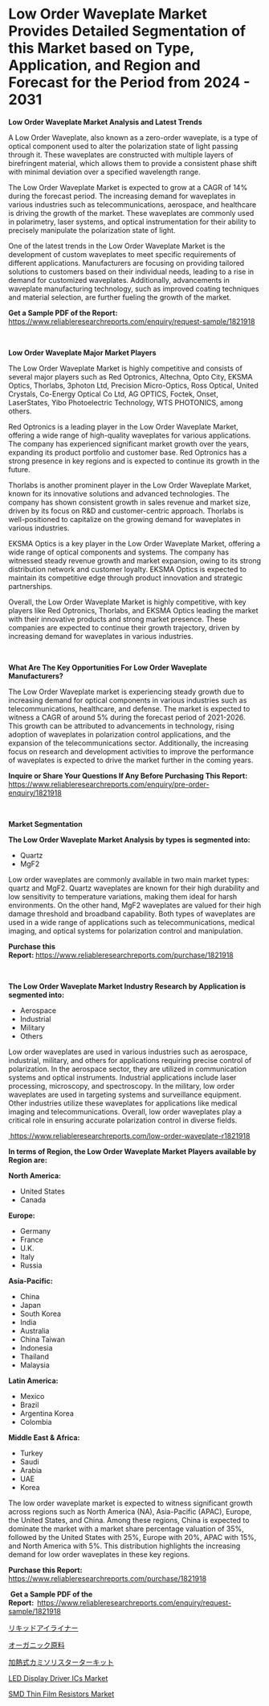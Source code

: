 <p><h1>Low Order Waveplate Market Provides Detailed Segmentation of this Market based on Type, Application, and Region and Forecast for the Period from 2024 - 2031</h1></p><p><strong>Low Order Waveplate Market Analysis and Latest Trends</strong></p>
<p><p>A Low Order Waveplate, also known as a zero-order waveplate, is a type of optical component used to alter the polarization state of light passing through it. These waveplates are constructed with multiple layers of birefringent material, which allows them to provide a consistent phase shift with minimal deviation over a specified wavelength range.</p><p>The Low Order Waveplate Market is expected to grow at a CAGR of 14% during the forecast period. The increasing demand for waveplates in various industries such as telecommunications, aerospace, and healthcare is driving the growth of the market. These waveplates are commonly used in polarimetry, laser systems, and optical instrumentation for their ability to precisely manipulate the polarization state of light.</p><p>One of the latest trends in the Low Order Waveplate Market is the development of custom waveplates to meet specific requirements of different applications. Manufacturers are focusing on providing tailored solutions to customers based on their individual needs, leading to a rise in demand for customized waveplates. Additionally, advancements in waveplate manufacturing technology, such as improved coating techniques and material selection, are further fueling the growth of the market.</p></p>
<p><strong>Get a Sample PDF of the Report:&nbsp;</strong> <a href="https://www.reliableresearchreports.com/enquiry/request-sample/1821918">https://www.reliableresearchreports.com/enquiry/request-sample/1821918</a></p>
<p>&nbsp;</p>
<p><strong>Low Order Waveplate Major Market Players</strong></p>
<p><p>The Low Order Waveplate Market is highly competitive and consists of several major players such as Red Optronics, Altechna, Opto City, EKSMA Optics, Thorlabs, 3photon Ltd, Precision Micro-Optics, Ross Optical, United Crystals, Co-Energy Optical Co Ltd, AG OPTICS, Foctek, Onset, LaserStates, Yibo Photoelectric Technology, WTS PHOTONICS, among others.</p><p>Red Optronics is a leading player in the Low Order Waveplate Market, offering a wide range of high-quality waveplates for various applications. The company has experienced significant market growth over the years, expanding its product portfolio and customer base. Red Optronics has a strong presence in key regions and is expected to continue its growth in the future.</p><p>Thorlabs is another prominent player in the Low Order Waveplate Market, known for its innovative solutions and advanced technologies. The company has shown consistent growth in sales revenue and market size, driven by its focus on R&D and customer-centric approach. Thorlabs is well-positioned to capitalize on the growing demand for waveplates in various industries.</p><p>EKSMA Optics is a key player in the Low Order Waveplate Market, offering a wide range of optical components and systems. The company has witnessed steady revenue growth and market expansion, owing to its strong distribution network and customer loyalty. EKSMA Optics is expected to maintain its competitive edge through product innovation and strategic partnerships.</p><p>Overall, the Low Order Waveplate Market is highly competitive, with key players like Red Optronics, Thorlabs, and EKSMA Optics leading the market with their innovative products and strong market presence. These companies are expected to continue their growth trajectory, driven by increasing demand for waveplates in various industries.</p></p>
<p>&nbsp;</p>
<p><strong>What Are The Key Opportunities For Low Order Waveplate Manufacturers?</strong></p>
<p><p>The Low Order Waveplate market is experiencing steady growth due to increasing demand for optical components in various industries such as telecommunications, healthcare, and defense. The market is expected to witness a CAGR of around 5% during the forecast period of 2021-2026. This growth can be attributed to advancements in technology, rising adoption of waveplates in polarization control applications, and the expansion of the telecommunications sector. Additionally, the increasing focus on research and development activities to improve the performance of waveplates is expected to drive the market further in the coming years.</p></p>
<p><strong>Inquire or Share Your Questions If Any Before Purchasing This Report:</strong> <a href="https://www.reliableresearchreports.com/enquiry/pre-order-enquiry/1821918">https://www.reliableresearchreports.com/enquiry/pre-order-enquiry/1821918</a></p>
<p>&nbsp;</p>
<p><strong>Market Segmentation</strong></p>
<p><strong>The Low Order Waveplate Market Analysis by types is segmented into:</strong></p>
<p><ul><li>Quartz</li><li>MgF2</li></ul></p>
<p><p>Low order waveplates are commonly available in two main market types: quartz and MgF2. Quartz waveplates are known for their high durability and low sensitivity to temperature variations, making them ideal for harsh environments. On the other hand, MgF2 waveplates are valued for their high damage threshold and broadband capability. Both types of waveplates are used in a wide range of applications such as telecommunications, medical imaging, and optical systems for polarization control and manipulation.</p></p>
<p><strong>Purchase this Report:&nbsp;</strong><a href="https://www.reliableresearchreports.com/purchase/1821918">https://www.reliableresearchreports.com/purchase/1821918</a></p>
<p>&nbsp;</p>
<p><strong>The Low Order Waveplate Market Industry Research by Application is segmented into:</strong></p>
<p><ul><li>Aerospace</li><li>Industrial</li><li>Military</li><li>Others</li></ul></p>
<p><p>Low order waveplates are used in various industries such as aerospace, industrial, military, and others for applications requiring precise control of polarization. In the aerospace sector, they are utilized in communication systems and optical instruments. Industrial applications include laser processing, microscopy, and spectroscopy. In the military, low order waveplates are used in targeting systems and surveillance equipment. Other industries utilize these waveplates for applications like medical imaging and telecommunications. Overall, low order waveplates play a critical role in ensuring accurate polarization control in diverse fields.</p></p>
<p><a href="https://www.reliableresearchreports.com/low-order-waveplate-r1821918">&nbsp;https://www.reliableresearchreports.com/low-order-waveplate-r1821918</a></p>
<p><strong>In terms of Region, the Low Order Waveplate Market Players available by Region are:</strong></p>
<p>
    <p> <strong> North America: </strong>
        <ul>
            <li>United States</li>
            <li>Canada</li>
        </ul>
        </p> 
    <p> <strong> Europe: </strong>
        <ul>
            <li>Germany</li>
            <li>France</li>
            <li>U.K.</li>
            <li>Italy</li>
            <li>Russia</li>
        </ul>
        </p> 
    <p> <strong> Asia-Pacific: </strong>
        <ul>
            <li>China</li>
            <li>Japan</li>
            <li>South Korea</li>
            <li>India</li>
            <li>Australia</li>
            <li>China Taiwan</li>
            <li>Indonesia</li>
            <li>Thailand</li>
            <li>Malaysia</li>
        </ul>
        </p> 
    <p> <strong> Latin America: </strong>
        <ul>
            <li>Mexico</li>
            <li>Brazil</li>
            <li>Argentina Korea</li>
            <li>Colombia</li>
        </ul>
        </p> 
    <p> <strong> Middle East & Africa: </strong>
        <ul>
            <li>Turkey</li>
            <li>Saudi</li>
            <li>Arabia</li>
            <li>UAE</li>
            <li>Korea</li>
        </ul>
    </p>
    </p>
<p><p>The low order waveplate market is expected to witness significant growth across regions such as North America (NA), Asia-Pacific (APAC), Europe, the United States, and China. Among these regions, China is expected to dominate the market with a market share percentage valuation of 35%, followed by the United States with 25%, Europe with 20%, APAC with 15%, and North America with 5%. This distribution highlights the increasing demand for low order waveplates in these key regions.</p></p>
<p><strong>Purchase this Report: </strong><a href="https://www.reliableresearchreports.com/purchase/1821918">https://www.reliableresearchreports.com/purchase/1821918</a></p>
<p>&nbsp;<strong>Get a Sample PDF of the Report:&nbsp;&nbsp;</strong><a href="https://www.reliableresearchreports.com/enquiry/request-sample/1821918">https://www.reliableresearchreports.com/enquiry/request-sample/1821918</a></p>
<p><strong></strong></p>
<p><p><a href="https://medium.com/@kaydenjohns1964/%E6%B6%B2%E4%BD%93%E3%82%A2%E3%82%A4%E3%83%A9%E3%82%A4%E3%83%8A%E3%83%BC%E3%83%9E%E3%83%BC%E3%82%B1%E3%83%83%E3%83%88-%E7%AB%B6%E4%BA%89%E5%88%86%E6%9E%90-%E5%B8%82%E5%A0%B4%E5%8B%95%E5%90%91-%E3%81%9D%E3%81%97%E3%81%A62031%E5%B9%B4%E3%81%BE%E3%81%A7%E3%81%AE%E4%BA%88%E6%B8%AC-b1ca5673faad">リキッドアイライナー</a></p><p><a href="https://github.com/oqoeusbvpadwjs08/Market-Research-Report-List-1/blob/main/903432930585.md">オーガニック原料</a></p><p><a href="https://medium.com/@bulahhamill28/%E3%83%92%E3%83%BC%E3%83%88%E3%83%AC%E3%83%BC%E3%82%B6%E3%83%BC-%E3%82%B9%E3%82%BF%E3%83%BC%E3%82%BF%E3%83%BC%E3%82%AD%E3%83%83%E3%83%88%E3%81%AE%E5%B8%82%E5%A0%B4%E5%88%86%E6%9E%90-%E3%81%9D%E3%81%AEcagr-%E5%B8%82%E5%A0%B4%E3%82%BB%E3%82%B0%E3%83%A1%E3%83%B3%E3%83%86%E3%83%BC%E3%82%B7%E3%83%A7%E3%83%B3-%E3%81%9D%E3%81%97%E3%81%A6%E3%82%B0%E3%83%AD%E3%83%BC%E3%83%90%E3%83%AB%E7%94%A3%E6%A5%AD%E3%81%AE%E6%A6%82%E8%A6%81-65d7ff7f96f6">加熱式カミソリスターターキット</a></p><p><a href="https://www.linkedin.com/pulse/led-display-driver-ics-market-trends-forecast-competitive-yn8xc?trackingId=QLo1AHppZhewBdR8EodNqA%3D%3D">LED Display Driver ICs Market</a></p><p><a href="https://www.linkedin.com/pulse/smd-thin-film-resistors-market-key-successful-business-strategy-yiyhc?trackingId=UARYL2aHI8UwyHWPvdZblw%3D%3D">SMD Thin Film Resistors Market</a></p></p>